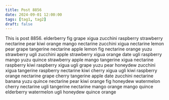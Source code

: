 ```yaml
---
title: Post 8856
date: 2024-09-01 12:00:00
tags: [tag1, tag2]
draft: false
---
```

This is post 8856.
elderberry
fig
grape
xigua
zucchini
raspberry
strawberry
nectarine
pear
kiwi
orange
mango
nectarine
zucchini
xigua
nectarine
lemon
pear
grape
tangerine
nectarine
apple
lemon
fig
nectarine
orange
yuzu
strawberry
ugli
zucchini
apple
strawberry
xigua
orange
date
ugli
raspberry
mango
yuzu
quince
strawberry
apple
mango
tangerine
xigua
nectarine
raspberry
kiwi
raspberry
xigua
ugli
grape
yuzu
pear
honeydew
zucchini
xigua
tangerine
raspberry
nectarine
kiwi
cherry
xigua
ugli
kiwi
raspberry
orange
nectarine
grape
cherry
tangerine
apple
date
zucchini
nectarine
banana
yuzu
quince
nectarine
pear
kiwi
orange
fig
honeydew
watermelon
cherry
nectarine
ugli
tangerine
nectarine
mango
orange
mango
quince
elderberry
watermelon
ugli
honeydew
quince
orange
